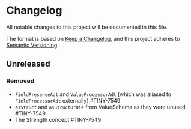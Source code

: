 # Changelog
All notable changes to this project will be documented in this file.

The format is based on [Keep a Changelog](https://keepachangelog.com/en/1.0.0/),
and this project adheres to [Semantic Versioning](https://semver.org/spec/v2.0.0.html).

## Unreleased

### Removed
- `FieldPresenceAdt` and `ValueProcessorAdt` (which was aliased to `FieldProcessorAdt` externally) #TINY-7549
- `asStruct` and `asStructOrDie` from ValueSchema as they were unused #TINY-7549
- The Strength concept #TINY-7549
